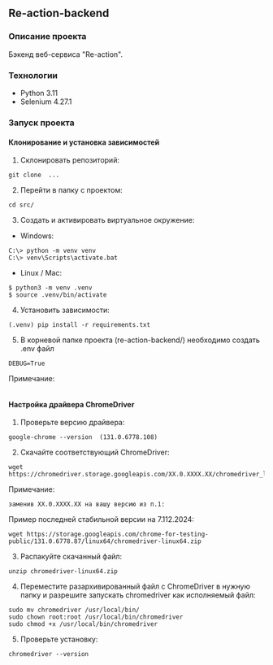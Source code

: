 ## Re-action-backend

### Описание проекта
Бэкенд веб-сервиса "Re-action".

### Технологии
- Python 3.11
- Selenium 4.27.1

### Запуск проекта

#### Клонирование и установка зависимостей

1. Склонировать репозиторий:
```
git clone  ...
```

2. Перейти в папку с проектом:
```
cd src/
```

3. Создать и активировать виртуальное окружение:
- Windows:
```
C:\> python -m venv venv
C:\> venv\Scripts\activate.bat
```

- Linux / Mac:
```
$ python3 -m venv .venv
$ source .venv/bin/activate
```

4. Установить зависимости:
```
(.venv) pip install -r requirements.txt
```

5. В корневой папке проекта (re-action-backend/) необходимо создать .env файл
```
DEBUG=True

```
Примечание:
```
```

#### Настройка драйвера ChromeDriver

1. Проверьте версию драйвера:
```
google-chrome --version  (131.0.6778.108)
```

2. Скачайте соответствующий ChromeDriver:
```
wget https://chromedriver.storage.googleapis.com/XX.0.XXXX.XX/chromedriver_linux64.zip
```
Примечание:
```
заменив XX.0.XXXX.XX на вашу версию из п.1:
```
Пример последней стабильной версии на 7.112.2024:
```
wget https://storage.googleapis.com/chrome-for-testing-public/131.0.6778.87/linux64/chromedriver-linux64.zip
```
3. Распакуйте скачанный файл:
```
unzip chromedriver-linux64.zip
```
4. Переместите разархивированный файл с СhromeDriver в нужную папку и разрешите запускать chromedriver как исполняемый файл:
```
sudo mv chromedriver /usr/local/bin/
sudo chown root:root /usr/local/bin/chromedriver
sudo chmod +x /usr/local/bin/chromedriver
```
5. Проверьте установку:
```
chromedriver --version
```

